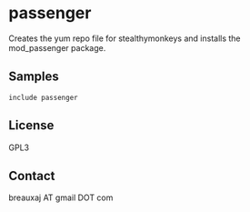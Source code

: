 passenger
=========

Creates the yum repo file for stealthymonkeys and installs the mod_passenger
package.

Samples
-------
```
include passenger
```

License
-------
GPL3

Contact
-------
breauxaj AT gmail DOT com
